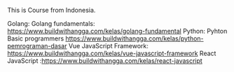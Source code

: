 This is Course from Indonesia.

Golang: Golang fundamentals: https://www.buildwithangga.com/kelas/golang-fundamental
Python: Pyhton Basic programmers https://www.buildwithangga.com/kelas/python-pemrograman-dasar
Vue JavaScript Framework: https://www.buildwithangga.com/kelas/vue-javascript-framework
React JavaScript :https://www.buildwithangga.com/kelas/react-javascript
